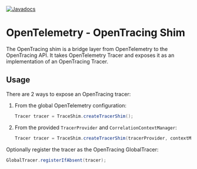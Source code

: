 [![Javadocs][javadoc-image]][javadoc-url]
# OpenTelemetry - OpenTracing Shim
The OpenTracing shim is a bridge layer from OpenTelemetry to the OpenTracing API.
It takes OpenTelemetry Tracer and exposes it as an implementation of an OpenTracing Tracer.

## Usage

There are 2 ways to expose an OpenTracing tracer: 
1. From the global OpenTelemetry configuration: 
    ```java
    Tracer tracer = TraceShim.createTracerShim();
    ```
1. From the provided `TracerProvider` and `CorrelationContextManager`:
    ```java
    Tracer tracer = TraceShim.createTracerShim(tracerProvider, contextManager);
    ```

Optionally register the tracer as the OpenTracing GlobalTracer:
```java
GlobalTracer.registerIfAbsent(tracer);
```

[javadoc-image]: https://www.javadoc.io/badge/io.opentelemetry/opentelemetry-opentracing-shim.svg
[javadoc-url]: https://www.javadoc.io/doc/io.opentelemetry/opentelemetry-opentracing-shim
